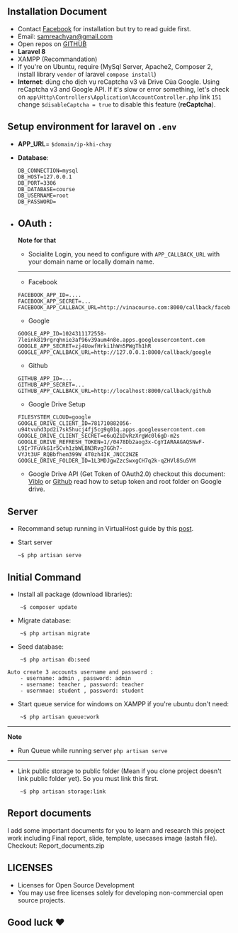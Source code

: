 ## Installation Document
- Contact [Facebook](https://fb.me/yan.samreach) for installation but try to read guide first.
- Email: samreachyan@gmail.com
- Open repos on [GITHUB](https://github.com/samreachyan/project-datn) 
- **Laravel 8**
- XAMPP (Recommandation)
- If you're on Ubuntu, require (MySql Server, Apache2, Composer 2, install library `vendor` of laravel `compose install`)
- **Internet**: dùng cho dịch vụ reCaptcha v3 và Drive Của Google. Using reCaptcha v3 and Google API. If it's slow or error something, let's check on  `app\Http\Controllers\Application\AccountController.php` link `151` change `$disableCaptcha = true` to disable this feature (**reCaptcha**).

## Setup environment for laravel on `.env`

  - **APP_URL**= `$domain/ip-khi-chay`
  - **Database**:
        
        DB_CONNECTION=mysql
        DB_HOST=127.0.0.1
        DB_PORT=3306
        DB_DATABASE=course
        DB_USERNAME=root
        DB_PASSWORD=

  - **OAuth** :
    ---
    **Note for that**

    - Socialite Login, you need to configure with `APP_CALLBACK_URL` with your domain name or locally domain name. 
  
    ---
       - Facebook 

        FACEBOOK_APP_ID=....
        FACEBOOK_APP_SECRET=...
        FACEBOOK_APP_CALLBACK_URL=http://vinacourse.com:8000/callback/facebook


       - Google

        GOOGLE_APP_ID=1024311172558-7leink819rgrqhnie3af96v39aum4n8e.apps.googleusercontent.com
        GOOGLE_APP_SECRET=zj4UowfHrki1hWn5PWgTh1hR
        GOOGLE_APP_CALLBACK_URL=http://127.0.0.1:8000/callback/google

       - Github

        GITHUB_APP_ID=...
        GITHUB_APP_SECRET=...
        GITHUB_APP_CALLBACK_URL=http://localhost:8000/callback/github

       - Google Drive Setup
  
        FILESYSTEM_CLOUD=google
        GOOGLE_DRIVE_CLIENT_ID=781710882056-u94tvuhd3pd2i7sk5hucj4fj5cg9q01q.apps.googleusercontent.com
        GOOGLE_DRIVE_CLIENT_SECRET=e6uQZiDvRzXrgWc0l6gD-m2s
        GOOGLE_DRIVE_REFRESH_TOKEN=1//0478Db2aog3x-CgYIARAAGAQSNwF-L9Ir7FuVkG1r5Cvh1zbWLBN3Rvg7GGh7-VYJt3UF_RQBbfhem399W_4T0zh4IK_JNCC2NZE
        GOOGLE_DRIVE_FOLDER_ID=1L3MDJgwZzcSwxgCH7q2k-qZHVl8Su5VM

        
        
    - Google Drive API (Get Token of OAuth2.0) checkout this document: [Viblo](https://viblo.asia/p/thao-thac-voi-google-drive-api-gGJ59O4xZX2) or [Github](https://github.com/ivanvermeyen/laravel-google-drive-demo) read how to setup token and root folder on Google drive.
## **Server**

-   Recommand setup running in VirtualHost guide by this [post](https://kipalog.com/posts/Cau-hinh-Virtual-Host-trong-XAMPP). 

-   Start server
    ```console
    ~$ php artisan serve
    ```

## **Initial Command**

- Install all package (download libraries):
```console
    ~$ composer update
```
- Migrate database:
```console
    ~$ php artisan migrate
```
- Seed database:
```console
    ~$ php artisan db:seed
```
    Auto create 3 accounts username and password :
        - username: admin , password: admin
        - username: teacher , password: teacher
        - usernmae: student , password: student
- Start queue service for windows on XAMPP if you're ubuntu don't need:
```console
    ~$ php artisan queue:work
```
---
**Note**

-  Run Queue while running server `php artisan serve` 
---
- Link public storage to public folder (Mean if you clone project doesn't link public folder yet). So you must link this first.
```console
    ~$ php artisan storage:link
```

## Report documents
I add some important documents for you to learn and research this project work including Final report, slide, template, usecases image (astah file). Checkout: Report_documents.zip

## LICENSES

- Licenses for Open Source Development
- You may use free licenses solely for developing non-commercial open source projects.

## Good luck ❤️
